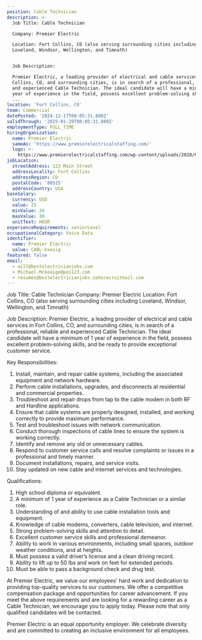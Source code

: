 ```yaml
---
position: Cable Technician
description: >-
  Job Title: Cable Technician

  Company: Premier Electric

  Location: Fort Collins, CO (also serving surrounding cities including
  Loveland, Windsor, Wellington, and Timnath)


  Job Description:

  Premier Electric, a leading provider of electrical and cable services in Fort
  Collins, CO, and surrounding cities, is in search of a professional, reliable
  and experienced Cable Technician. The ideal candidate will have a minimum of 1
  year of experience in the field, possess excellent problem-solving skills, and
  ...
location: 'Fort Collins, CO'
team: Commercial
datePosted: '2024-12-17T08:05:31.880Z'
validThrough: '2025-01-29T08:05:31.880Z'
employmentType: FULL_TIME
hiringOrganization:
  name: Premier Electric
  sameAs: 'https://www.premierelectricalstaffing.com/'
  logo: >-
    https://www.premierelectricalstaffing.com/wp-content/uploads/2020/05/Premier-Electrical-Staffing-logo.png
jobLocation:
  streetAddress: 123 Main Street
  addressLocality: Fort Collins
  addressRegion: CO
  postalCode: '80525'
  addressCountry: USA
baseSalary:
  currency: USD
  value: 25
  minValue: 20
  maxValue: 30
  unitText: HOUR
experienceRequirements: seniorLevel
occupationalCategory: Voice Data
identifier:
  name: Premier Electric
  value: CABL-kxosig
featured: false
email:
  - will@bestelectricianjobs.com
  - Michael.Mckeaige@pes123.com
  - resumes@bestelectricianjobs.zohorecruitmail.com
---
```




Job Title: Cable Technician
Company: Premier Electric
Location: Fort Collins, CO (also serving surrounding cities including Loveland, Windsor, Wellington, and Timnath)

Job Description:
Premier Electric, a leading provider of electrical and cable services in Fort Collins, CO, and surrounding cities, is in search of a professional, reliable and experienced Cable Technician. The ideal candidate will have a minimum of 1 year of experience in the field, possess excellent problem-solving skills, and be ready to provide exceptional customer service.

Key Responsibilities:

1. Install, maintain, and repair cable systems, including the associated equipment and network hardware.
2. Perform cable installations, upgrades, and disconnects at residential and commercial properties.
3. Troubleshoot and repair drops from tap to the cable modem in both RF and Hardline applications.
4. Ensure that cable systems are properly designed, installed, and working correctly to provide maximum performance.
5. Test and troubleshoot issues with network communication.
6. Conduct thorough inspections of cable lines to ensure the system is working correctly.
7. Identify and remove any old or unnecessary cables.
8. Respond to customer service calls and resolve complaints or issues in a professional and timely manner.
9. Document installations, repairs, and service visits.
10. Stay updated on new cable and internet services and technologies.

Qualifications:

1. High school diploma or equivalent.
2. A minimum of 1 year of experience as a Cable Technician or a similar role.
3. Understanding of and ability to use cable installation tools and equipment.
4. Knowledge of cable modems, converters, cable television, and internet.
5. Strong problem-solving skills and attention to detail.
6. Excellent customer service skills and professional demeanor.
7. Ability to work in various environments, including small spaces, outdoor weather conditions, and at heights.
8. Must possess a valid driver’s license and a clean driving record.
9. Ability to lift up to 50 lbs and work on feet for extended periods.
10. Must be able to pass a background check and drug test.

At Premier Electric, we value our employees' hard work and dedication to providing top-quality services to our customers. We offer a competitive compensation package and opportunities for career advancement. If you meet the above requirements and are looking for a rewarding career as a Cable Technician, we encourage you to apply today. Please note that only qualified candidates will be contacted. 

Premier Electric is an equal opportunity employer. We celebrate diversity and are committed to creating an inclusive environment for all employees.
